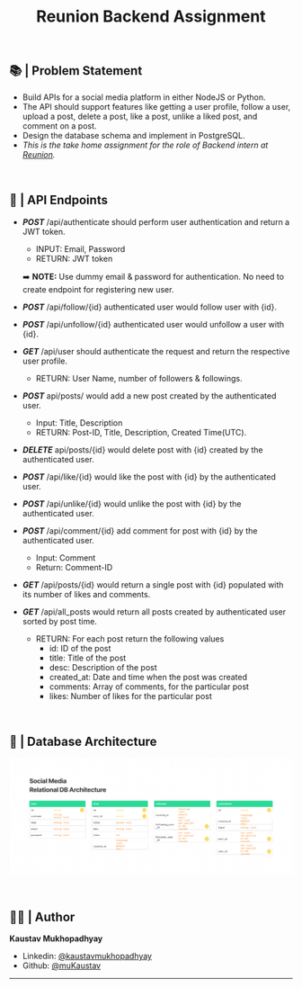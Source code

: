 <h1 align="center">Reunion Backend Assignment</h1>
<br/>

## 📚 | Problem Statement

- Build APIs for a social media platform in either NodeJS or Python.
- The API should support features like getting a user profile, follow a user, upload a post, delete a post, like a post, unlike a liked post, and comment on a post.
- Design the database schema and implement in PostgreSQL.
- _This is the take home assignment for the role of Backend intern at <a href="https://www.re-union.one/" target='_blank'>Reunion</a>._

<br/>

## 🚀 | API Endpoints

- _**POST**_ /api/authenticate should perform user authentication and return a JWT token.

  - INPUT: Email, Password
  - RETURN: JWT token

  ➡️ **NOTE:** Use dummy email & password for authentication. No need to create endpoint for registering new user.

- _**POST**_ /api/follow/{id} authenticated user would follow user with {id}.
- _**POST**_ /api/unfollow/{id} authenticated user would unfollow a user with {id}.
- _**GET**_ /api/user should authenticate the request and return the respective user profile.
  - RETURN: User Name, number of followers & followings.
- _**POST**_ api/posts/ would add a new post created by the authenticated user.
  - Input: Title, Description
  - RETURN: Post-ID, Title, Description, Created Time(UTC).
- _**DELETE**_ api/posts/{id} would delete post with {id} created by the authenticated user.
- _**POST**_ /api/like/{id} would like the post with {id} by the authenticated user.
- _**POST**_ /api/unlike/{id} would unlike the post with {id} by the authenticated user.
- _**POST**_ /api/comment/{id} add comment for post with {id} by the authenticated user.
  - Input: Comment
  - Return: Comment-ID
- _**GET**_ /api/posts/{id} would return a single post with {id} populated with its number of likes and comments.

- _**GET**_ /api/all_posts would return all posts created by authenticated user sorted by post time.
  - RETURN: For each post return the following values
    - id: ID of the post
    - title: Title of the post
    - desc: Description of the post
    - created_at: Date and time when the post was created
    - comments: Array of comments, for the particular post
    - likes: Number of likes for the particular post

<br/>

## 📘 | Database Architecture

<p align = center>
    <img alt="getURL" src="https://raw.githubusercontent.com/muKaustav/reunion-backend-assignment/main/assets/db_architecture.png" target="_blank" />
</p>

<br/>

## 🧑🏽 | Author

**Kaustav Mukhopadhyay**

- Linkedin: [@kaustavmukhopadhyay](https://www.linkedin.com/in/kaustavmukhopadhyay/)
- Github: [@muKaustav](https://github.com/muKaustav)

---
